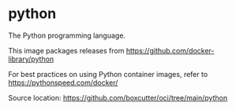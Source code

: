 # python

The Python programming language.

This image packages releases from https://github.com/docker-library/python

For best practices on using Python container images, refer to https://pythonspeed.com/docker/

Source location: https://github.com/boxcutter/oci/tree/main/python
